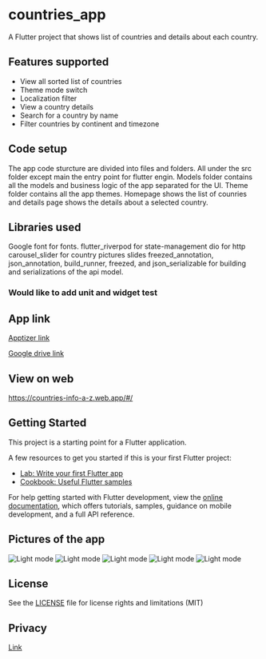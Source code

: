 # countries_app

A  Flutter project that shows list of countries and details about each country.

## Features supported

- View all sorted list of countries
- Theme mode switch
- Localization filter
- View a country details
- Search for a country by name
- Filter countries by continent and timezone

## Code setup

The app code sturcture are divided into files and folders. All under the src folder except main the entry point for flutter engin. Models folder contains all the models and business logic of the app separated for the UI. Theme folder contains all the app themes.
Homepage shows the list of counries and details page shows the details about a selected country.

## Libraries used

Google font for fonts.
flutter_riverpod for state-management
dio for http
carousel_slider for country pictures slides
freezed_annotation, json_annotation, build_runner, freezed, and json_serializable for building and serializations of the api model.

### Would like to add unit and widget test

## App link

[Apptizer link](https://appetize.io/app/62fhgjvfi6ee7hwmow6hbv5kla?device=pixel4&osVersion=11.0&scale=75)

[Google drive link](https://drive.google.com/file/d/1UqgjfxtgiH2kqC2lkmLI6n_k4-NMwe2W/view?usp=sharing)

## View on web

https://countries-info-a-z.web.app/#/

## Getting Started

This project is a starting point for a Flutter application.

A few resources to get you started if this is your first Flutter project:

- [Lab: Write your first Flutter app](https://docs.flutter.dev/get-started/codelab)
- [Cookbook: Useful Flutter samples](https://docs.flutter.dev/cookbook)

For help getting started with Flutter development, view the
[online documentation](https://docs.flutter.dev/), which offers tutorials,
samples, guidance on mobile development, and a full API reference.

## Pictures of the app

![Light mode](assets/lightmode.png)
![Light mode](assets/filter_img.png)
![Light mode](assets/language_filter_img.png)
![Light mode](assets/search_img.png)
![Light mode](assets/details_page_img.png)

## License

See the [LICENSE](LICENSE.md) file for license rights and limitations (MIT)

## Privacy

[Link](https://www.privacypolicygenerator.info/live.php?token=DCXE0pJgetqp6NZv0mhCMUMF9GTyvZqc)
